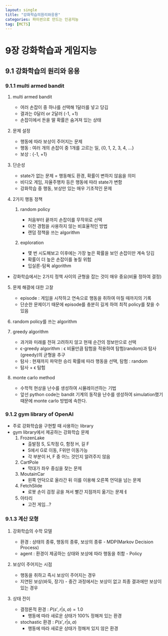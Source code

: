 ```yaml
---
layout: single
title: "강화학습의원리와응용"
categories: 파이썬으로 만드는 인공지능
tag: [MCTS]
---
```


# 9장 강화학습과 게임지능

## 9.1 강화학습의 원리와 응용

### 9.1.1 multi armed bandit


1. multi armed bandit
    - 여러 손잡이 중 하나를 선택해 1달러를 넣고 당김
    - 결과는 0달러 or 2달러 (-1, +1)
    - 손잡이에서 돈을 딸 확률은 숨겨져 있는 상태

2. 문제 설정
    - 행동에 따라 보상이 주어지는 문제
    - 행동 : 여러 개의 손잡이 중 1개를 고르는 일, {0, 1, 2, 3, 4, ...}
    - 보상 : {-1, +1}

3. 단순성
    - state가 없는 문제 = 행동해도 환경, 확률이 변하지 않음을 의미
    - 비디오 게임, 자율주행차 등은 행동에 따라 state가 변함
    - 강화학습 중 행동, 보상만 있는 매우 기초적인 문제


4. 2가지 행동 정책
    1. random policy
        - 처음부터 끝까지 손잡이를 무작위로 선택
        - 이전 경험을 사용하지 않는 비효율적인 방법
        - 랜덤 정책을 쓰는 algorithm

    2. exploration
        - 몇 번 시도해보고 이후에는 가장 높은 확률을 보인 손잡이만 계속 당김
        - 확률이 더 높은 손잡이를 놓칠 위험
        - 입실론-탐욕 algorithm

- 강화학습에서는 2가지 정책 사이의 균형을 잡는 것이 매우 중요(비율 정하여 결정)


5. 문제 해결에 대한 고찰
    - episode : 게임을 시작하고 연속으로 행동을 취하여 마칠 때까지의 기록
    - 단순한 문제이기 때문에 episode를 충분히 길게 하여 최적 policy를 찾을 수 있음

6. random policy를 쓰는 algorithm


7. greedy algorithm
    - 과거와 미래를 전혀 고려하지 않고 현재 순간의 정보만으로 선택
    - ϵ-greedy algorithm : ϵ 비율만큼 탐험을 적용하여 탐험(random)과 탐사(greedy)의 균형을 추구
    - 탐사 : 현재까지 파악한 승리 확률에 따라 행동을 선택, 탐험 : random
    - 탐사 + ϵ 탐험


8. monte carlo method
    - 수학적 현상을 난수를 생성하여 시뮬레이션하는 기법
    - 앞선 python code는 bandit 기계의 동작을 난수를 생성하여 simulation했기 때문에 monte carlo 방법에 속한다.





### 9.1.2 gym library of OpenAI
- 주로 강화학습을 구현할 때 사용하는 library
- gym library에서 제공하는 강화학습 문제 
    1. FrozenLake
        - 출발점 S, 도착점 G, 함정 H, 길 F
        - S에서 G로 이동, F위만 이동가능
        - 각 부분이 H, F 중 어느 것인지 알려주지 않음
    2. CartPole
        - 막대가 좌우 중심을 찾는 문제
    3. MoutainCar
        - 왼쪽 언덕으로 올라간 뒤 이를 이용해 오른쪽 언덕을 넘는 문제
    4. FetchSlide
        - 로봇 손이 검정 공을 쳐서 빨간 지점까지 옮기는 문제ㅔ
    5. 아타리
        - 고전 게임...?


### 9.1.3 계산 모형

1. 강화학습의 수학 모델
    - 환경 : 상태의 종류, 행동의 종류, 보상의 종류 - MDP(Markov Decision Process)
    - agent : 환경이 제공하는 상태와 보상에 따라 행동을 취함 - Policy

2. 보상이 주어지는 시점
    - 행동을 취하고 즉시 보상이 주어지는 경우
    - 지연된 보상(바둑, 장기) - 중간 과정에서는 보상이 없고 최종 결과에만 보상이 있는 경우

3. 상태 전이
    - 결정론적 환경 : $P(s',r | s,a) = 1.0$
        - 행동에 따라 새로운 상태가 100% 정해져 있는 환경
    - stochastic 환경 : $P(s',r | s,a)$
        - 행동에 따라 새로운 상태가 정해져 있지 않은 환경

